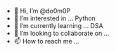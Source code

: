 - 👋 Hi, I’m @do0m0P
- 👀 I’m interested in ... Python
- 🌱 I’m currently learning ... DSA
- 💞️ I’m looking to collaborate on ... 
- 📫 How to reach me ...

<!---
do0m0P/do0m0P is a ✨ special ✨ repository because its `README.md` (this file) appears on your GitHub profile.
You can click the Preview link to take a look at your changes.
Ohh well. Okay.
--->
